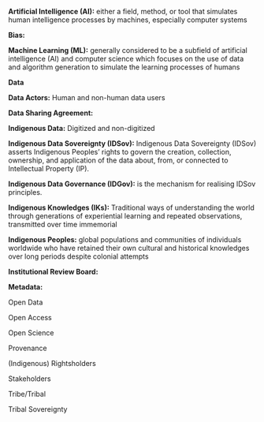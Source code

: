**Artificial Intelligence (AI):** either a field, method, or tool that simulates human intelligence processes by machines, especially computer systems

**Bias:**

**Machine Learning (ML):** generally considered to be a subfield of artificial intelligence (AI) and computer science which focuses on the use of data and algorithm generation to simulate the learning processes of humans

**Data**

**Data Actors:** Human and non-human data users 

**Data Sharing Agreement:**

**Indigenous Data:** Digitized and non-digitized 

**Indigenous Data Sovereignty (IDSov):** Indigenous Data Sovereignty (IDSov) asserts Indigenous Peoples’ rights to govern the creation, collection, ownership, and application of the data about, from, or connected to Intellectual Property (IP).

**Indigenous Data Governance (IDGov):** is the mechanism for realising IDSov principles.

**Indigenous Knowledges (IKs):** Traditional ways of understanding the world through generations of experiential learning and repeated observations, transmitted over time immemorial

**Indigenous Peoples:** global populations and communities of individuals worldwide who have retained their own cultural and historical knowledges over long periods despite colonial attempts

**Institutional Review Board:**

**Metadata:**

Open Data

Open Access

Open Science

Provenance

(Indigenous) Rightsholders

Stakeholders

Tribe/Tribal

Tribal Sovereignty

